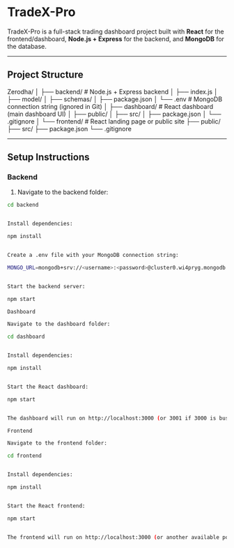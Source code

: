 # TradeX-Pro

TradeX-Pro is a full-stack trading dashboard project built with **React** for the frontend/dashboard, **Node.js + Express** for the backend, and **MongoDB** for the database.

---

## Project Structure
Zerodha/
│
├── backend/ # Node.js + Express backend
│ ├── index.js
│ ├── model/
│ ├── schemas/
│ ├── package.json
│ └── .env # MongoDB connection string (ignored in Git)
│
├── dashboard/ # React dashboard (main dashboard UI)
│ ├── public/
│ ├── src/
│ ├── package.json
│ └── .gitignore
│
└── frontend/ # React landing page or public site
├── public/
├── src/
├── package.json
└── .gitignore


---

## Setup Instructions

### Backend
1. Navigate to the backend folder:
```bash
cd backend


Install dependencies:

npm install


Create a .env file with your MongoDB connection string:

MONGO_URL=mongodb+srv://<username>:<password>@cluster0.wi4pryg.mongodb.net/<dbname>?retryWrites=true&w=majority


Start the backend server:

npm start

Dashboard

Navigate to the dashboard folder:

cd dashboard


Install dependencies:

npm install


Start the React dashboard:

npm start


The dashboard will run on http://localhost:3000 (or 3001 if 3000 is busy).

Frontend

Navigate to the frontend folder:

cd frontend


Install dependencies:

npm install


Start the React frontend:

npm start


The frontend will run on http://localhost:3000 (or another available port if 3000 is busy).

